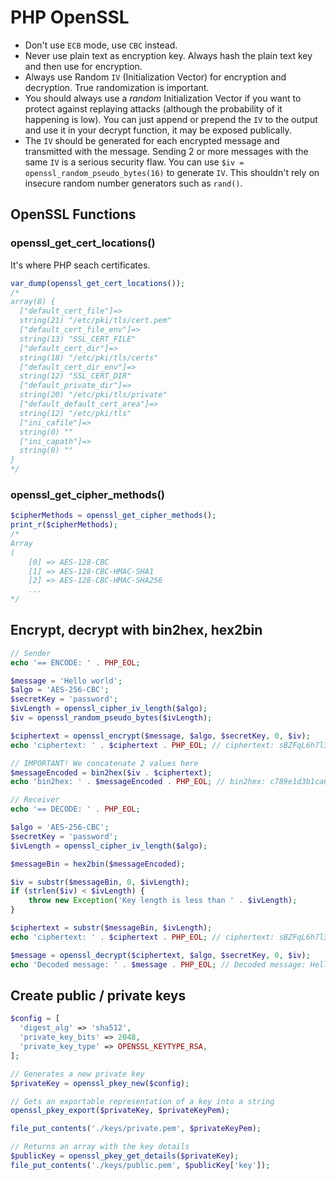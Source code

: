# PHP OpenSSL

- Don't use `ECB` mode, use `CBC` instead.
- Never use plain text as encryption key. Always hash the plain text key and then use for encryption.
- Always use Random `IV` (Initialization Vector) for encryption and decryption. True randomization is important.
- You should always use a *random* Initialization Vector if you want to protect against replaying attacks (although the probability of it happening is low).
  You can just append or prepend the `IV` to the output and use it in your decrypt function, it may be exposed publically.
- The `IV` should be generated for each encrypted message and transmitted with the message. 
    Sending 2 or more messages with the same `IV` is a serious security flaw. 
    You can use `$iv = openssl_random_pseudo_bytes(16)` to generate `IV`. This shouldn't rely on insecure random number generators such as `rand()`.

## OpenSSL Functions 

### openssl_get_cert_locations()

It's where PHP seach certificates.

```php
var_dump(openssl_get_cert_locations());
/*
array(8) {
  ["default_cert_file"]=>
  string(21) "/etc/pki/tls/cert.pem"
  ["default_cert_file_env"]=>
  string(13) "SSL_CERT_FILE"
  ["default_cert_dir"]=>
  string(18) "/etc/pki/tls/certs"
  ["default_cert_dir_env"]=>
  string(12) "SSL_CERT_DIR"
  ["default_private_dir"]=>
  string(20) "/etc/pki/tls/private"
  ["default_default_cert_area"]=>
  string(12) "/etc/pki/tls"
  ["ini_cafile"]=>
  string(0) ""
  ["ini_capath"]=>
  string(0) ""
}
*/
```

### openssl_get_cipher_methods()

```php
$cipherMethods = openssl_get_cipher_methods();
print_r($cipherMethods);
/*
Array
(
    [0] => AES-128-CBC
    [1] => AES-128-CBC-HMAC-SHA1
    [2] => AES-128-CBC-HMAC-SHA256
    ...
*/
```

## Encrypt, decrypt with bin2hex, hex2bin

```php
// Sender
echo '== ENCODE: ' . PHP_EOL;

$message = 'Hello world';
$algo = 'AES-256-CBC';
$secretKey = 'password';
$ivLength = openssl_cipher_iv_length($algo);
$iv = openssl_random_pseudo_bytes($ivLength);

$ciphertext = openssl_encrypt($message, $algo, $secretKey, 0, $iv);
echo 'ciphertext: ' . $ciphertext . PHP_EOL; // ciphertext: sBZFqL6h7l3oxAox/aN6Bg==

// IMPORTANT! We concatenate 2 values here
$messageEncoded = bin2hex($iv . $ciphertext);
echo 'bin2hex: ' . $messageEncoded . PHP_EOL; // bin2hex: c789e1d3b1ca6a887a834ff0fe0f57cf73425a46714c3668376c336f78416f782f614e3642673d3d

// Receiver
echo '== DECODE: ' . PHP_EOL;

$algo = 'AES-256-CBC';
$secretKey = 'password';
$ivLength = openssl_cipher_iv_length($algo);

$messageBin = hex2bin($messageEncoded);

$iv = substr($messageBin, 0, $ivLength);
if (strlen($iv) < $ivLength) {
    throw new Exception('Key length is less than ' . $ivLength);
}

$ciphertext = substr($messageBin, $ivLength);
echo 'ciphertext: ' . $ciphertext . PHP_EOL; // ciphertext: sBZFqL6h7l3oxAox/aN6Bg==

$message = openssl_decrypt($ciphertext, $algo, $secretKey, 0, $iv);
echo 'Decoded message: ' . $message . PHP_EOL; // Decoded message: Hello world
```

## Create public / private keys

```php
$config = [
  'digest_alg' => 'sha512',
  'private_key_bits' => 2048,
  'private_key_type' => OPENSSL_KEYTYPE_RSA,
];

// Generates a new private key
$privateKey = openssl_pkey_new($config);

// Gets an exportable representation of a key into a string
openssl_pkey_export($privateKey, $privateKeyPem);

file_put_contents('./keys/private.pem', $privateKeyPem);

// Returns an array with the key details
$publicKey = openssl_pkey_get_details($privateKey);
file_put_contents('./keys/public.pem', $publicKey['key']);
```
